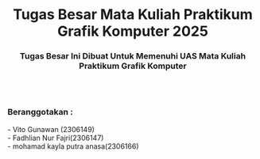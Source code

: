 <h1 align="center">Tugas Besar Mata Kuliah Praktikum Grafik Komputer 2025</h1>
<h3 align="center">Tugas Besar Ini Dibuat Untuk Memenuhi UAS Mata Kuliah Praktikum Grafik Komputer</h3>
<br><br>
<h3 align="left">Beranggotakan : </h3>
<p align="left">- Vito Gunawan (2306149)<br>- Fadhlian Nur Fajri(2306147)<br>- mohamad kayla putra anasa(2306166)</p>




